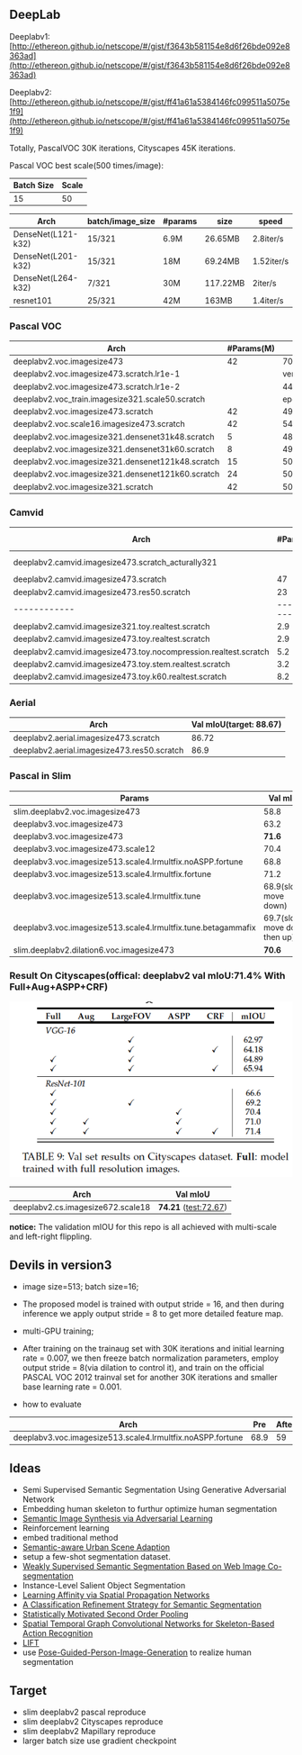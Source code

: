 
## DeepLab


Deeplabv1: [http://ethereon.github.io/netscope/#/gist/f3643b581154e8d6f26bde092e8363ad](http://ethereon.github.io/netscope/#/gist/f3643b581154e8d6f26bde092e8363ad)

Deeplabv2: [http://ethereon.github.io/netscope/#/gist/ff41a61a5384146fc099511a5075e1f9](http://ethereon.github.io/netscope/#/gist/ff41a61a5384146fc099511a5075e1f9)

Totally, PascalVOC 30K iterations, Cityscapes 45K iterations.

Pascal VOC best scale(500 times/image):

Batch Size | Scale
------------ | -------------
15| 50

Arch|batch/image_size| #params| size |speed
--| --| --| ----| ----
DenseNet(L121-k32)|15/321| 6.9M|26.65MB|2.8iter/s
DenseNet(L201-k32)|15/321| 18M|69.24MB|1.52iter/s
DenseNet(L264-k32)|7/321| 30M|117.22MB|2iter/s
resnet101|25/321|42M|163MB|1.4iter/s|



### Pascal VOC

Arch | #Params(M) |Val mIoU 
------------ | -------------| -------------
deeplabv2.voc.imagesize473|42|70.5
deeplabv2.voc.imagesize473.scratch.lr1e-1||very low
deeplabv2.voc.imagesize473.scratch.lr1e-2|| 44.1
deeplabv2.voc_train.imagesize321.scale50.scratch||epoch5:27,terminated
deeplabv2.voc.imagesize473.scratch|42|49.9
deeplabv2.voc.scale16.imagesize473.scratch|42|54.6
deeplabv2.voc.imagesize321.densenet31k48.scratch|5|48.6
deeplabv2.voc.imagesize321.densenet31k60.scratch|8|49.4
deeplabv2.voc.imagesize321.densenet121k48.scratch|15|50.6
deeplabv2.voc.imagesize321.densenet121k60.scratch|24|50.2
deeplabv2.voc.imagesize321.scratch|42|50.1

### Camvid 

Arch | #Params(M) |Test mIoU(66)
------------ | -------------| -------------
deeplabv2.camvid.imagesize473.scratch_acturally321||(val:62.5) 49
deeplabv2.camvid.imagesize473.scratch|47|(val:62.5)
deeplabv2.camvid.imagesize473.res50.scratch|23|(val:56.7)
------------ | -------------| -------------
deeplabv2.camvid.imagesize321.toy.realtest.scratch|2.9|47.1
deeplabv2.camvid.imagesize473.toy.realtest.scratch|2.9|38
deeplabv2.camvid.imagesize473.toy.nocompression.realtest.scratch|5.2|?
deeplabv2.camvid.imagesize473.toy.stem.realtest.scratch|3.2|?
deeplabv2.camvid.imagesize473.toy.k60.realtest.scratch|8.2|?

### Aerial 

Arch | Val mIoU(target: 88.67)
------------ | -------------
deeplabv2.aerial.imagesize473.scratch|86.72
deeplabv2.aerial.imagesize473.res50.scratch|86.9










### Pascal in Slim
Params | Val mIoU
------------ | -------------
slim.deeplabv2.voc.imagesize473| 58.8
deeplabv3.voc.imagesize473|63.2
deeplabv3.voc.imagesize473|**71.6**
deeplabv3.voc.imagesize473.scale12|70.4
deeplabv3.voc.imagesize513.scale4.lrmultfix.noASPP.fortune|68.8
deeplabv3.voc.imagesize513.scale4.lrmultfix.fortune|71.2
deeplabv3.voc.imagesize513.scale4.lrmultfix.tune|68.9(slowly move down)
deeplabv3.voc.imagesize513.scale4.lrmultfix.tune.betagammafix|69.7(slowly move down then up)
slim.deeplabv2.dilation6.voc.imagesize473|**70.6**



### Result On Cityscapes(offical: deeplabv2 val mIoU:71.4% With Full+Aug+ASPP+CRF)

![cs.png](cs.png)


Arch | Val mIoU
------------ | -------------
deeplabv2.cs.imagesize672.scale18|**74.21** ([test:72.67](https://www.cityscapes-dataset.com/evaluation-results/?submissionID=984))


**notice:** The validation mIOU for this repo is  all achieved  with multi-scale and left-right flippling.

## Devils in version3

* image size=513; batch size=16;

* The proposed model is trained with output stride = 16, and then during inference we apply output stride = 8 to get more detailed feature map. 

* multi-GPU training;

* After training on the trainaug set with 30K iterations and initial learning rate = 0.007, we then freeze batch normalization
parameters, employ output stride = 8(via dilation to control it), and train on the official PASCAL VOC 2012 trainval set for another 30K iterations and smaller base learning rate = 0.001.

* how to evaluate

Arch | Pre | After
------------ | -------------| -------------
deeplabv3.voc.imagesize513.scale4.lrmultfix.noASPP.fortune| 68.9 |59 |


## Ideas

*  Semi Supervised Semantic Segmentation Using Generative Adversarial Network
*  Embedding human skeleton to furthur optimize human segmentation
*  [Semantic Image Synthesis via Adversarial Learning](https://github.com/dongzhuoyao/pytorchgo/tree/master/example/SISviaAL)
*  Reinforcement learning
*  embed traditional method
*  [Semantic-aware  Urban Scene Adaption](https://github.com/Peilun-Li/SG-GAN)
* setup a few-shot segmentation dataset.
* [Weakly Supervised Semantic Segmentation Based on Web Image Co-segmentation](https://ascust.github.io/WSS/)
* Instance-Level Salient Object Segmentation
* [Learning Affinity via Spatial Propagation Networks](https://arxiv.org/abs/1710.01020)
*  [A Classification Refinement Strategy for Semantic Segmentation](https://arxiv.org/abs/1801.07674)
* [Statistically Motivated Second Order Pooling](https://arxiv.org/abs/1801.07492)
* [Spatial Temporal Graph Convolutional Networks for Skeleton-Based Action
Recognition](https://arxiv.org/abs/1801.07455)
*  [LIFT](https://github.com/cvlab-epfl/tf-lift)
* use [Pose-Guided-Person-Image-Generation](https://github.com/charliememory/Pose-Guided-Person-Image-Generation) to realize human segmentation

## Target

*  slim deeplabv2 pascal reproduce
*  slim deeplabv2 Cityscapes reproduce
*  slim deeplabv2 Mapillary reproduce
* larger batch size use gradient checkpoint
